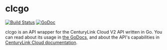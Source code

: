 # clcgo

[![Build Status](https://travis-ci.org/CenturyLinkLabs/clcgo.svg?branch=master)](https://travis-ci.org/CenturyLinkLabs/clcgo)
[![GoDoc](http://godoc.org/github.com/CenturyLinkLabs/clcgo?status.png)](http://godoc.org/github.com/CenturyLinkLabs/clcgo)

clcgo is an API wrapper for the CenturyLink Cloud V2 API written in Go. You can read about its usage in [the
GoDocs](http://godoc.org/github.com/CenturyLinkLabs/clcgo), and about the API's capabilities in [CenturyLink Cloud documentation](https://t3n.zendesk.com/categories/20067994-API-v2-0-Beta-).
